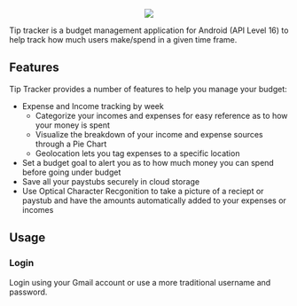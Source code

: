 

<p align="center">
  <img src="https://cloud.githubusercontent.com/assets/25292370/25562048/93f1821c-2d48-11e7-9a1d-ac6261009bb4.png">
</p>

Tip tracker is a budget management application for Android (API Level 16) to help track how much users make/spend in a given time frame.

## Features

Tip Tracker provides a number of features to help you manage your budget:

* Expense and Income tracking by week
  * Categorize your incomes and expenses for easy reference as to how your money is spent
  * Visualize the breakdown of your income and expense sources through a Pie Chart
  * Geolocation lets you tag expenses to a specific location
* Set a budget goal to alert you as to how much money you can spend before going under budget
* Save all your paystubs securely in cloud storage
* Use Optical Character Recgonition to take a picture of a reciept or paystub and have the amounts automatically added to your expenses or incomes


## Usage

### Login

Login using your Gmail account or use a more traditional username and password.





